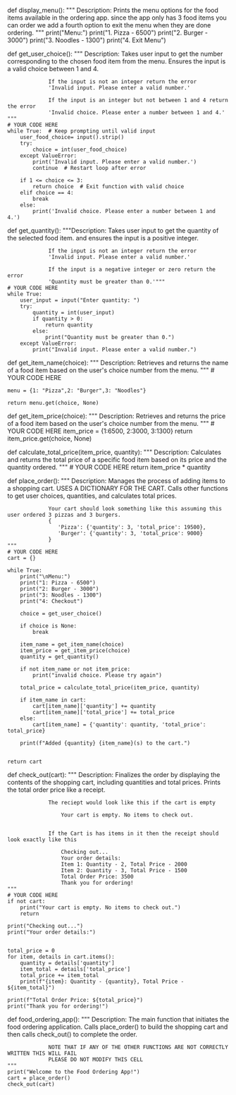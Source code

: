 def display_menu():
    """
    Description: Prints the menu options for the food items available in the ordering app.
                 since the app only has 3 food items you can order we add a fourth option to exit
                 the menu when they are done ordering.
    """
    print("Menu:")
    print("1. Pizza - 6500")
    print("2. Burger - 3000")
    print("3. Noodles - 1300")
    print("4. Exit Menu")

def get_user_choice():
    """
    Description: Takes user input to get the number corresponding to the chosen food item from the menu.
                 Ensures the input is a valid choice between 1 and 4.
                 
                 If the input is not an integer return the error 
                 'Invalid input. Please enter a valid number.' 
                 
                 If the input is an integer but not between 1 and 4 return the error
                 'Invalid choice. Please enter a number between 1 and 4.' 
    """
    # YOUR CODE HERE
    while True:  # Keep prompting until valid input
        user_food_choice= input().strip()
        try:
            choice = int(user_food_choice)
        except ValueError:
            print('Invalid input. Please enter a valid number.')
            continue  # Restart loop after error
            
        if 1 <= choice <= 3:
            return choice  # Exit function with valid choice
        elif choice == 4:
            break
        else:
            print('Invalid choice. Please enter a number between 1 and 4.')

def get_quantity():
    """Description: Takes user input to get the quantity of the selected food item.
                 and ensures the input is a positive integer.

                 If the input is not an integer return the error 
                 'Invalid input. Please enter a valid number.' 
                 
                 If the input is a negative integer or zero return the error
                 'Quantity must be greater than 0.'"""
    # YOUR CODE HERE
    while True:
        user_input = input("Enter quantity: ")
        try:
            quantity = int(user_input)
            if quantity > 0:
                return quantity
            else:
                print("Quantity must be greater than 0.")
        except ValueError:
            print("Invalid input. Please enter a valid number.")

def get_item_name(choice):
    """
    Description: Retrieves and returns the name of a food item 
    based on the user's choice number from the menu.
    """
    # YOUR CODE HERE
    
    menu = {1: "Pizza",2: "Burger",3: "Noodles"}

    return menu.get(choice, None)

def get_item_price(choice):
    """
    Description: Retrieves and returns the price of a food item based on 
    the user's choice number from the menu.
    """
    # YOUR CODE HERE
    item_price = {1:6500, 2:3000, 3:1300}
    return item_price.get(choice, None)

def calculate_total_price(item_price, quantity):
    """
    Description: Calculates and returns the total price of a specific food item 
    based on its price and the quantity ordered.
    """
    # YOUR CODE HERE
    return item_price * quantity

def place_order():
    """
    Description: Manages the process of adding items to a shopping cart. 
                 USES A DICTIONARY FOR THE CART.
                 Calls other functions to get user choices, quantities, and calculates total prices.

                 Your cart should look something like this assuming this user ordered 3 pizzas and 3 burgers.
                 {
                    'Pizza': {'quantity': 3, 'total_price': 19500},
                    'Burger': {'quantity': 3, 'total_price': 9000}
                 }
    """
    # YOUR CODE HERE
    cart = {}
    
    while True:
        print("\nMenu:")
        print("1: Pizza - 6500")
        print("2: Burger - 3000")
        print("3: Noodles - 1300")
        print("4: Checkout")
        
        choice = get_user_choice()
       
        if choice is None:
            break
        
        item_name = get_item_name(choice)
        item_price = get_item_price(choice)
        quantity = get_quantity()

        if not item_name or not item_price:
            print("invalid choice. Please try again")
        
        total_price = calculate_total_price(item_price, quantity)
        
        if item_name in cart:
            cart[item_name]['quantity'] += quantity
            cart[item_name]['total_price'] += total_price 
        else:
            cart[item_name] = {'quantity': quantity, 'total_price': total_price}
        
        print(f"Added {quantity} {item_name}(s) to the cart.")
    
    
    return cart

def check_out(cart):
    """
    Description: Finalizes the order by displaying the contents of the shopping cart, including quantities and total prices.
                 Prints the total order price like a receipt.

                 The reciept would look like this if the cart is empty
                 
                     Your cart is empty. No items to check out.


                 If the Cart is has items in it then the receipt should look exactly like this

                     Checking out...
                     Your order details:
                     Item 1: Quantity - 2, Total Price - 2000
                     Item 2: Quantity - 3, Total Price - 1500
                     Total Order Price: 3500
                     Thank you for ordering!
    """
    # YOUR CODE HERE
    if not cart:
        print("Your cart is empty. No items to check out.")
        return

    print("Checking out...")
    print("Your order details:")
    

    total_price = 0
    for item, details in cart.items():
        quantity = details['quantity']
        item_total = details['total_price']
        total_price += item_total
        print(f"{item}: Quantity - {quantity}, Total Price - ${item_total}")
    
    print(f"Total Order Price: ${total_price}")
    print("Thank you for ordering!")
    
def food_ordering_app():
    """
    Description: The main function that initiates the food ordering application.
                 Calls place_order() to build the shopping cart and then calls check_out() to complete the order.

                 NOTE THAT IF ANY OF THE OTHER FUNCTIONS ARE NOT CORRECTLY WRITTEN THIS WILL FAIL
                 PLEASE DO NOT MODIFY THIS CELL
    """
    print("Welcome to the Food Ordering App!")
    cart = place_order()
    check_out(cart)
